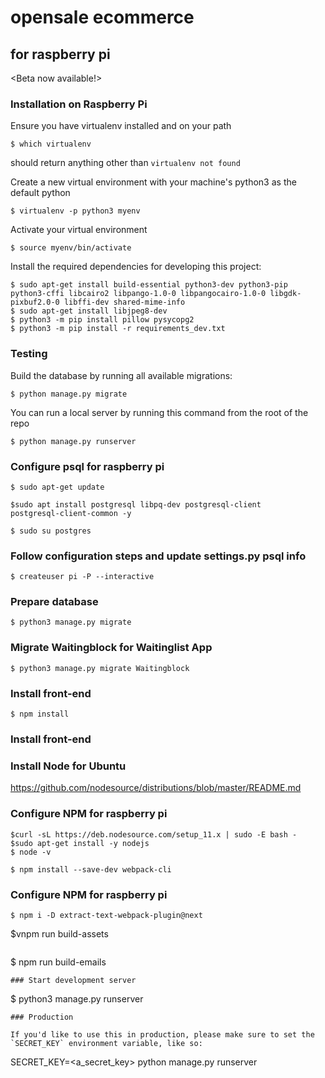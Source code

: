 # opensale ecommerce
## for raspberry pi

<Beta now available!>


### Installation on Raspberry Pi

Ensure you have virtualenv installed and on your path

```
$ which virtualenv
```

should return anything other than `virtualenv not found`

Create a new virtual environment with your machine's python3 as the default python

```
$ virtualenv -p python3 myenv
```

Activate your virtual environment

```
$ source myenv/bin/activate
```

Install the required dependencies for developing this project:
```
$ sudo apt-get install build-essential python3-dev python3-pip python3-cffi libcairo2 libpango-1.0-0 libpangocairo-1.0-0 libgdk-pixbuf2.0-0 libffi-dev shared-mime-info
$ sudo apt-get install libjpeg8-dev
$ python3 -m pip install pillow pysycopg2
$ python3 -m pip install -r requirements_dev.txt
```

### Testing
Build the database by running all available migrations:

```
$ python manage.py migrate
```

You can run a local server by running this command from the root of the repo
```
$ python manage.py runserver

```
### Configure psql for raspberry pi
```
$ sudo apt-get update

```
```
$sudo apt install postgresql libpq-dev postgresql-client 
postgresql-client-common -y
```

```
$ sudo su postgres
```

### Follow configuration steps and update settings.py psql info

```
$ createuser pi -P --interactive
```

### Prepare database

```
$ python3 manage.py migrate
```
### Migrate Waitingblock for Waitinglist App

```
$ python3 manage.py migrate Waitingblock
```
### Install front-end
```
$ npm install
```

### Install front-end
### Install Node for Ubuntu
https://github.com/nodesource/distributions/blob/master/README.md

### Configure NPM for raspberry pi

```
$curl -sL https://deb.nodesource.com/setup_11.x | sudo -E bash -
$sudo apt-get install -y nodejs
$ node -v

$ npm install --save-dev webpack-cli
```
### Configure NPM for raspberry pi

```
$ npm i -D extract-text-webpack-plugin@next

```
$vnpm run build-assets
```
```
$ npm run build-emails
```
### Start development server
```
$ python3 manage.py runserver
```
### Production

If you'd like to use this in production, please make sure to set the `SECRET_KEY` environment variable, like so:
```
SECRET_KEY=<a_secret_key> python manage.py runserver
```
